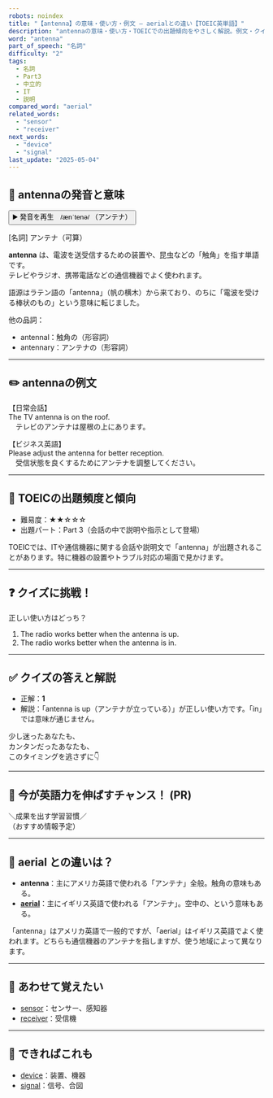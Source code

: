 ```yaml
---
robots: noindex
title: "【antenna】の意味・使い方・例文 ― aerialとの違い【TOEIC英単語】"
description: "antennaの意味・使い方・TOEICでの出題傾向をやさしく解説。例文・クイズ付きでaerialとの違いもわかりやすく学べます。"
word: "antenna"
part_of_speech: "名詞"
difficulty: "2"
tags:
  - 名詞
  - Part3
  - 中立的
  - IT
  - 説明
compared_word: "aerial"
related_words:
  - "sensor"
  - "receiver"
next_words:
  - "device"
  - "signal"
last_update: "2025-05-04"
---
```


## 🔰 antennaの発音と意味

<button class="play-audio" onclick="playTTS('antenna')">
  <span class="play-audio-main">
    ▶️ 発音を再生　/ænˈtenə/
  </span>
  <span class="play-audio-sub">
    （アンテナ）
  </span>
</button>

[名詞] アンテナ（可算）

**antenna** は、電波を送受信するための装置や、昆虫などの「触角」を指す単語です。  
テレビやラジオ、携帯電話などの通信機器でよく使われます。

語源はラテン語の「antenna」（帆の横木）から来ており、のちに「電波を受ける棒状のもの」という意味に転じました。

他の品詞：  
- antennal：触角の（形容詞）
- antennary：アンテナの（形容詞）

---

## ✏️ antennaの例文

【日常会話】  
The TV antenna is on the roof.  
　テレビのアンテナは屋根の上にあります。

【ビジネス英語】  
Please adjust the antenna for better reception.  
　受信状態を良くするためにアンテナを調整してください。

---

## 🎯 TOEICの出題頻度と傾向

- 難易度：★★☆☆☆
- 出題パート：Part 3（会話の中で説明や指示として登場）

TOEICでは、ITや通信機器に関する会話や説明文で「antenna」が出題されることがあります。特に機器の設置やトラブル対応の場面で見かけます。

---

## ❓ クイズに挑戦！

正しい使い方はどっち？

1. The radio works better when the antenna is up.  
2. The radio works better when the antenna is in.

---

## ✅ クイズの答えと解説

- 正解：**1**
- 解説：「antenna is up（アンテナが立っている）」が正しい使い方です。「in」では意味が通じません。

少し迷ったあなたも、  
カンタンだったあなたも、  
このタイミングを逃さずに👇️

---

## 🚀 今が英語力を伸ばすチャンス！ (PR)

<div class="info-center">
＼成果を出す学習習慣／<br>  
（おすすめ情報予定）
</div>

---

## 🤔  aerial との違いは？

- **antenna**：主にアメリカ英語で使われる「アンテナ」全般。触角の意味もある。
- **[aerial](/aerial)**：主にイギリス英語で使われる「アンテナ」。空中の、という意味もある。

「antenna」はアメリカ英語で一般的ですが、「aerial」はイギリス英語でよく使われます。どちらも通信機器のアンテナを指しますが、使う地域によって異なります。

---

## 🧩 あわせて覚えたい

- [sensor](/sensor)：センサー、感知器
- [receiver](/receiver)：受信機

---

## 📖 できればこれも

- [device](/device)：装置、機器
- [signal](/signal)：信号、合図

<!-- cvid: aid09_bid26 -->
